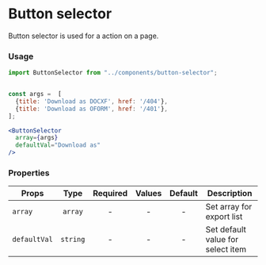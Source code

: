 # Button selector

Button selector is used for a action on a page.

### Usage

```js
import ButtonSelector from "../components/button-selector";
```

```jsx

const args =  [
  {title: 'Download as DOCXF', href: '/404'}, 
  {title: 'Download as OFORM', href: '/401'},
];

<ButtonSelector
  array={args}
  defaultVal="Download as"
/>
```

### Properties

| Props            |      Type      | Required | Values | Default | Description                        |
| ---------------- | :------------: | :------: | :----: | :-----: | ---------------------------------- |
| `array`          |    `array`     |    -     |   -    |    -    | Set array for export list          |
| `defaultVal`     |    `string`    |    -     |   -    |    -    | Set default value for select item  |